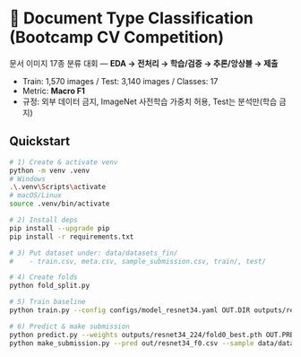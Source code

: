 
# 📄 Document Type Classification (Bootcamp CV Competition)

문서 이미지 17종 분류 대회 — **EDA → 전처리 → 학습/검증 → 추론/앙상블 → 제출**
- Train: 1,570 images / Test: 3,140 images / Classes: 17
- Metric: **Macro F1**
- 규정: 외부 데이터 금지, ImageNet 사전학습 가중치 허용, Test는 분석만(학습 금지)

## Quickstart
```bash
# 1) Create & activate venv
python -m venv .venv
# Windows
.\.venv\Scripts\activate
# macOS/Linux
source .venv/bin/activate

# 2) Install deps
pip install --upgrade pip
pip install -r requirements.txt

# 3) Put dataset under: data/datasets_fin/
#    - train.csv, meta.csv, sample_submission.csv, train/, test/

# 4) Create folds
python fold_split.py

# 5) Train baseline
python train.py --config configs/model_resnet34.yaml OUT.DIR outputs/resnet34_224 TRAIN.EPOCHS 5

# 6) Predict & make submission
python predict.py --weights outputs/resnet34_224/fold0_best.pth OUT.PRED out/resnet34_f0.csv
python make_submission.py --pred out/resnet34_f0.csv --sample data/datasets_fin/sample_submission.csv --out pred.csv
```
